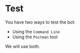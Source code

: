 # Test

You have two ways to test the bot:

* Using the `Command Line`
* Using the `Postman` tool

We will use both.
